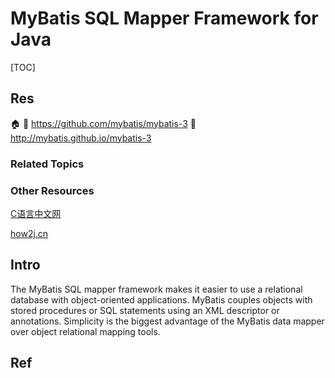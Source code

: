 # MyBatis SQL Mapper Framework for Java

[TOC]



## Res
🏠 
🚧 https://github.com/mybatis/mybatis-3
📂 http://mybatis.github.io/mybatis-3


### Related Topics


### Other Resources
[C语言中文网](http://c.biancheng.net/mybatis/)

[how2j.cn](https://how2j.cn/k/mybatis/mybatis-tutorial/1087.html)



## Intro
The MyBatis SQL mapper framework makes it easier to use a relational database with object-oriented applications. MyBatis couples objects with stored procedures or SQL statements using an XML descriptor or annotations. Simplicity is the biggest advantage of the MyBatis data mapper over object relational mapping tools.



## Ref
